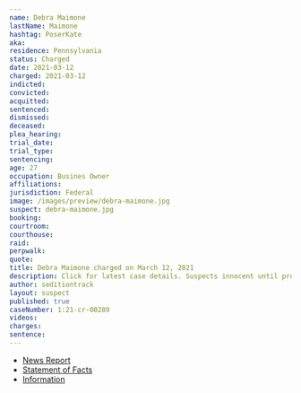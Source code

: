 ```yaml
---
name: Debra Maimone
lastName: Maimone
hashtag: PoserKate
aka:
residence: Pennsylvania
status: Charged
date: 2021-03-12
charged: 2021-03-12
indicted:
convicted:
acquitted:
sentenced:
dismissed:
deceased:
plea_hearing:
trial_date:
trial_type:
sentencing:
age: 27
occupation: Busines Owner
affiliations:
jurisdiction: Federal
image: /images/preview/debra-maimone.jpg
suspect: debra-maimone.jpg
booking:
courtroom:
courthouse:
raid:
perpwalk:
quote:
title: Debra Maimone charged on March 12, 2021
description: Click for latest case details. Suspects innocent until proven guilty.
author: seditiontrack
layout: suspect
published: true
caseNumber: 1:21-cr-00289
videos:
charges:
sentence:
---
```


- [News Report](https://www.wpxi.com/news/top-stories/local-business-owners-charged-connection-with-violence-us-capitol/5E2CEWKFCVAZHLD5YPHS25DA3U/)
- [Statement of Facts](https://www.justice.gov/usao-dc/case-multi-defendant/file/1392616/download)
- [Information](https://www.justice.gov/usao-dc/case-multi-defendant/file/1410636/download)

